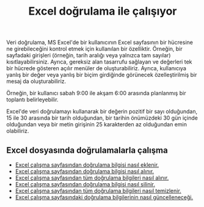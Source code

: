 ﻿---
title: Excel doğrulama ile çalışıyor
second_title: Documen
linktitle: Doğrulama
type: docs
url: /tr/validations/
keywords: Working with validations on an Excel file
description: Aspose.Cells Cloud REST API, Excel dosyasında doğrulamalarla çalışmayı destekler. SDK, çeşitli geliştirme dillerini destekler. Bunlar arasında Android, C#, Go, Java, NodeJS, Perl, PHP, Python, Ruby ve Swift bulunur.
weight: 100
kwords: Excel, Office Bulut, REST API, Elektronik Tablo, PDF, CSV, Json, Markdown, Doğrulamalar
---
Veri doğrulama, MS Excel'de bir kullanıcının Excel sayfasının bir hücresine ne girebileceğini kontrol etmek için kullanılan bir özelliktir. Örneğin, bir sayfadaki girişleri (örneğin, tarih aralığı veya yalnızca tam sayılar) kısıtlayabilirsiniz. Ayrıca, gereksiz alan tasarrufu sağlayan ve değerleri tek bir hücrede gösteren açılır menüler de oluşturabiliriz. Ayrıca, kullanıcıya yanlış bir değer veya yanlış bir biçim girdiğinde görünecek özelleştirilmiş bir mesaj da oluşturabiliriz.

Örneğin, bir kullanıcı sabah 9:00 ile akşam 6:00 arasında planlanmış bir toplantı belirleyebilir.

Excel'de veri doğrulamayı kullanarak bir değerin pozitif bir sayı olduğundan, 15 ile 30 arasında bir tarih olduğundan, bir tarihin önümüzdeki 30 gün içinde olduğundan veya bir metin girişinin 25 karakterden az olduğundan emin olabiliriz.

## Excel dosyasında doğrulamalarla çalışma

- [Excel çalışma sayfasından doğrulama bilgisi nasıl eklenir.](/cells/tr/validations/delete/)
- [Excel çalışma sayfasından doğrulama bilgisi nasıl alınır.](/cells/tr/validations/get/)
- [Excel çalışma sayfasından tüm doğrulama bilgileri nasıl alınır.](/cells/tr/validations/get-all/)
- [Excel çalışma sayfasından doğrulama bilgisi nasıl silinir.](/cells/tr/validations/delete/)
- [Excel çalışma sayfasından tüm doğrulama bilgileri nasıl temizlenir.](/cells/tr/validations/clear/)
- [Excel çalışma sayfasındaki doğrulama bilgilerinin nasıl güncelleneceği.](/cells/tr/validations/update/)
